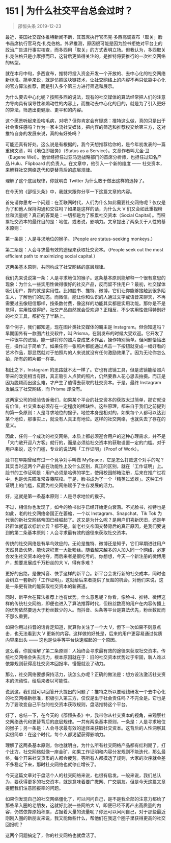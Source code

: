 # 151 | 为什么社交平台总会过时？
> 邵恒头条
2019-12-23

最近，美国社交媒体推特新闻不断，其首席执行官杰克·多西高调宣布「取关」脸书首席执行官马克·扎克伯格。外界推测，原因很可能是因为脸书拒绝对平台上的政治广告进行事实核查，而多西用「取关」的方式表明立场。但我认为，多西取关扎克伯格只是小摩擦而已，这背后更值得关注的，是推特将要推行的一次社交网络的转型。

就在本月中旬，多西宣布，推特将投入资金开发一个开放的、去中心化的社交网络新标准。简单来说，就是仿照区块链技术，让社交网络上的内容不再只依靠中心化的官方算法推荐，而是引入多个第三方进行筛选和展示。

为什么要去中心化呢？按照多西的说法，现有的社交媒体的算法经常把人们的注意力导向具有误导性和煽动性的内容上，而推动去中心化的目的，就是为了引入更好的算法，筛选出更健康、更平和的内容。

这个愿景听起来没啥毛病，对吧？但你肯定会有疑惑：推特这么做，真的只是出于社会责任感吗？作为一家主流社交媒体，把内容的筛选和推荐权交给第三方，这对推特自身的发展来说，真的有好处吗？

可能还真有好处。这么说是有根据的，我今天想推荐给你的，是今年初发表的一篇重磅文章，叫《地位即服务》（Status as a Service）。文章作者叫尤金·卫（Eugene Wei）。他曾经担任过亚马逊战略部门的首席分析师，也担任过知名产品 Hulu、Flipboard 的负责人。在文章中，他引入一个新的维度 —— 社交资本，来解释社交网络迭代和更替背后的底层规律。

理解了这个底层规律，你就明白 Twitter 为什么敢于做出这样的选择了。

在今天的《邵恒头条》中，我就来跟你分享一下这篇文章的内容。

首先请你思考一个问题：在互联网时代，人们为什么如此需要社交网络呢？仅仅是为了和他人保持沟通和交往吗？如果是这样的话，为什么大 V 们又会如此重视粉丝和流量呢？真正的答案是：一切都是为了积累社交资本（Social Capital）。而积累社交资本的最终目的是：地位，或者说，影响力。文章提出了两条关于人性的基本原则：

第一条是：人是寻求地位的猴子。（People are status-seeking monkeys.）

第二条是：人会寻求最有效的途径来获取社交资本。（People seek out the most efficient path to maximizing social capital.）

这两条基本原则，共同构成了社交网络的底层规律。

我们先来说说第一条：人是寻求地位的猴子。这条基本原则能解释一个很有意思的现象：为什么一些实用性做得很好的社交产品，反而留不住用户？最初，社交媒体吸引用户，靠的就是实用性。比如脸书、推特、微博，它们让你能够接触到很多陌生人，了解他们的动态。而微信，能让你和认识的人通过文字或语音来聊天，不再需要过去像短信那样，按条数付费，像这样的功能其实都是实用功能。那你是不是觉得，实用性做得好，社交产品自然就会受欢迎？正相反，不少实用性做得特别好的社交工具，都折在了半路上。

举个例子，我们都知道，现在图片类社交媒体的霸主是 Instagram。但你知道吗？早期国外有一款图片社交软件，叫 Prisma，在刚发布的时候大受欢迎。它开发了一种很牛的滤镜，能一键将你的照片变成艺术作品，操作特别简单。但问题恰恰出在，操作过于简单了。如果任何一张照片都能通过点击一下按钮就变成一幅好看的艺术作品，那显然就对于拍照片的人来说就没有任何激励效果了。因为无论你怎么拍，所有的照片都一样美。

相比之下，Instagram 的思路就不太一样了。它也有滤镜工具，但是滤镜能给照片带来的改变相当有限，真正吸引人点赞的照片，仍然要靠人花心思去拍摄。而正是因为脱颖而出这么难，才产生了值得去获取的社交资本。于是，最终 Instagram 发展成了社交网络，而 Prisma 却没有。

这两家公司的经验告诉我们，如果某个平台的社交资本的获取太过简单，那它就没有价值。社交资本必须存在一定程度的稀缺性。这些原理，都来自于我们之前提到的第一条原则：人是寻求地位的猴子。地位本身是相对的，如果每个人都可以达到某个地位，那事实上，就没有人真正有地位。这样的社交网络，也就失去了存在的意义。

因此，任何一个成功的社交网络，本质上都必须迎合用户的这种心理需求，并不是「大门敞开迎八方客」就行的，而是必须给社交资本的获取设置一定的门槛。对于用户来说，这个门槛，专业的说法叫「工作证明」（Proof of Work）。

脸书在早期曾经有过一个竞争对手叫做 MySpace，它是怎么打败这个对手的呢？其实当时这两个产品在功能性上没什么区别，真正的区别，就在「工作证明」上。脸书的工作证明是：用户必须是哈佛的学生，使用校园邮箱注册，后来在推广过程中，也是优先瞄准常春藤院校。于是，脸书成为了一个「精英过滤器」。这种工作证明上的门槛，反而为社交网络赋予了生存发展的活力。

好，这就是第一条基本原则：人是寻求地位的猴子。

不过，相信你也发现了，如今的脸书似乎已经开始走向衰落。不光脸书，推特也是如此，老的社交网络帝国正在萎缩，一个以 Instagram、Snapchat、Tik Tok 为代表的新社交网络帝国已经崛起了。这又是为什么呢？是用户们喜新厌旧，还是年轻群体就喜欢标新立异？都不是。新老社交帝国交替背后的真正原因，是我们要说到的第二条基本原则：人会寻求最有效的途径来获取社交资本。

传统的社交网络是有早鸟效应的。无论是推特、微博还是知乎，它们早期进驻用户天然具备优势，能快速积累一大批粉丝。随着越来越多的人加入同一个网络，必定会发生社交资本的抢夺，而后来者是很吃亏的。你想想，今天一个新注册的微博用户，想要发展成千万粉丝的大 V，得有多难？

更好的出路，是像抖音、快手这样的新平台。新平台会发行新的社交成本，同时也会树立一套新的「工作证明」，这就给后来者提供了反超的机会。对他们来说，这是一条更有效的能获取社交资本的新赛道。

同时，新平台在算法推荐上也有优势。什么意思呢？你看，像脸书、推特、微博这样的传统社交网络，即便也进入了算法推荐时代，但粉丝数高的用户在内容传播上的优势依然要远大于粉丝数少的人。而抖音、头条等平台是算法优先，粉丝数反而不那么重要。

如果你用过抖音的话肯定知道，就算你关注了一个大 V，但下一次如果不刻意点击，也无法看到大 V 更新的内容。这样做的好处是，后来的用户更容易通过优质内容来出头 —— 这也是快手等平台快速崛起的一个原因。

这么看，你就理解了第二条原则：人始终会寻求最有效的途径来获取社交资本。传统社交网络会失去活力，根本原因就在于：旧的社交资本优势过于牢固，新人难以依靠规则获得高社交资本回报率，慢慢就没了动力。

那么，社交网络要想保持活力，该怎么办呢？正确的做法是：想方设法激活社交资本的流动性，给后来者以可能性。

说到这，我们就可以回答开头提出的问题了：推特之所以要砸钱研发一个去中心化的社交网络新标准，积极引入第三方，仅仅是出于社会责任吗？不完全是。它也是为了要改变自己平台的社交资本获取规则，盘活推特这个平台。

好了，总结一下，在今天的《邵恒头条》中，我带你从社交资本的视角，来观察社交网络迭代和更替背后的底层规律。一共有两条基本原则，一条是：人是寻求地位的猴子；另一条是：人会寻求最有效的途径来获取社交资本。这背后的人性洞察其实很简单：在这个时代，每个人都渴望获得影响力。

理解了这两条基本原则，你也就明白，为什么所有社交网络产品都有红利期了。打个比方，社交网络就像一座金矿，如果工作证明和内容分发规则不能迭代，那么最终，每个开采社交货币的人都会疲劳。等所有人都摸透了规则，大家的次序就会差不多稳定下来，那时社交网络也就停止增长了。

今天这篇文章对于盘活个人的社交网络来说，也很有启发。一般来说，我们总认为，要获得更多的社交资本，就是意味着要广撒网、广交朋友。但是今天这篇文章提醒我们注意回报率的问题。

如果你发现自己的社交网络僵化了，可以问问自己，是不是我全部的注意力都给了那些早入圈的老朋友，这就好比说一些网络大 V，即便已经不再产出高质量的内容，仍然依靠原始积累，占据着大量的流量呢？你还可以问问自己，对于那些最近刚刚入圈的新朋友来说，我又能做些什么，帮他们在我这个圈子里获得更高的社交回报呢？

这两个问题搞定了，你的社交网络也就盘活了。

